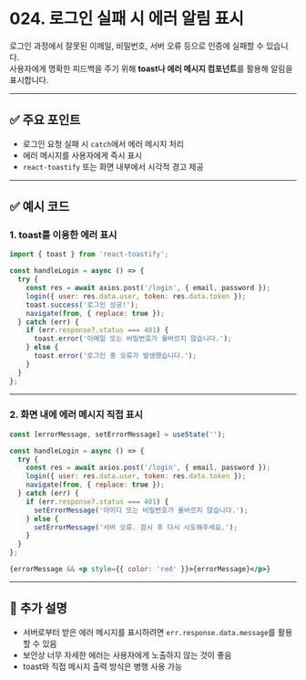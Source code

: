 # 024. 로그인 실패 시 에러 알림 표시

로그인 과정에서 잘못된 이메일, 비밀번호, 서버 오류 등으로 인증에 실패할 수 있습니다.  
사용자에게 명확한 피드백을 주기 위해 **toast나 에러 메시지 컴포넌트**를 활용해 알림을 표시합니다.

---

## ✅ 주요 포인트
- 로그인 요청 실패 시 `catch`에서 에러 메시지 처리
- 에러 메시지를 사용자에게 즉시 표시
- `react-toastify` 또는 화면 내부에서 시각적 경고 제공

---

## ✅ 예시 코드

### 1. toast를 이용한 에러 표시

```jsx
import { toast } from 'react-toastify';

const handleLogin = async () => {
  try {
    const res = await axios.post('/login', { email, password });
    login({ user: res.data.user, token: res.data.token });
    toast.success('로그인 성공!');
    navigate(from, { replace: true });
  } catch (err) {
    if (err.response?.status === 401) {
      toast.error('이메일 또는 비밀번호가 올바르지 않습니다.');
    } else {
      toast.error('로그인 중 오류가 발생했습니다.');
    }
  }
};
```

---

### 2. 화면 내에 에러 메시지 직접 표시

```jsx
const [errorMessage, setErrorMessage] = useState('');

const handleLogin = async () => {
  try {
    const res = await axios.post('/login', { email, password });
    login({ user: res.data.user, token: res.data.token });
    navigate(from, { replace: true });
  } catch (err) {
    if (err.response?.status === 401) {
      setErrorMessage('아이디 또는 비밀번호가 올바르지 않습니다.');
    } else {
      setErrorMessage('서버 오류. 잠시 후 다시 시도해주세요.');
    }
  }
};
```

```jsx
{errorMessage && <p style={{ color: 'red' }}>{errorMessage}</p>}
```

---

## 📝 추가 설명
- 서버로부터 받은 에러 메시지를 표시하려면 `err.response.data.message`를 활용할 수 있음
- 보안상 너무 자세한 에러는 사용자에게 노출하지 않는 것이 좋음
- toast와 직접 메시지 출력 방식은 병행 사용 가능
